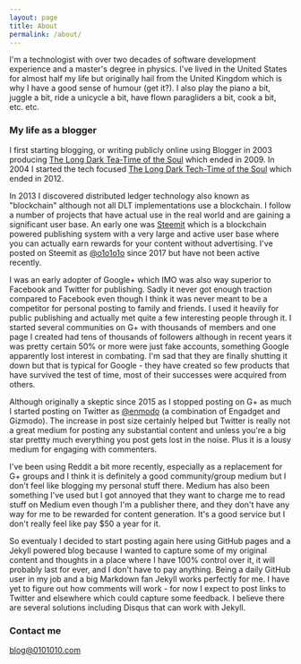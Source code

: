 ```yaml
---
layout: page
title: About
permalink: /about/
---
```


I'm a technologist with over two decades of software development experience and a master's degree in physics. I've lived in the United States for almost half my life but originally hail from the United Kingdom which is why I have a good sense of humour (get it?). I also play the piano a bit, juggle a bit, ride a unicycle a bit, have flown paragliders a bit, cook a bit, etc. etc. 


### My life as a blogger

I first starting blogging, or writing publicly online using Blogger in 2003 producing [The Long Dark Tea-Time of the Soul](https://the-long-dark-tea-time.blogspot.com) which ended in 2009. In 2004 I started the tech focused [The Long Dark Tech-Time of the Soul](https://the-long-dark-tech-time.blogspot.com/) which ended in 2012.  

In 2013 I discovered distributed ledger technology also known as "blockchain" although not all DLT implementations use a blockchain. I follow a number of projects that have actual use in the real world and are gaining a significant user base.  An early one was [Steemit](https://steemit.com) which is a blockchain powered publishing system with a very large and active user base where you can actually earn rewards for your content without advertising.  I've posted on Steemit as [@o1o1o1o](https://steemit.com/@o1o1o1o) since 2017 but have not been active recently. 

I was an early adopter of Google+ which IMO was also way superior to Facebook and Twitter for publishing.  Sadly it never got enough traction compared to Facebook even though I think it was never meant to be a competitor for personal posting to family and friends.  I used it heavily for public publishing and actually met quite a few interesting people through it. I started several communities on G+ with thousands of members and one page I created had tens of thousands of followers although in recent years it was pretty certain 50% or more were just fake accounts, something Google apparently lost interest in combating.  I'm sad that they are finally shutting it down but that is typical for Google - they have created so few products that have survived the test of time, most of their successes were acquired from others.

Although originally a skeptic since 2015 as I stopped posting on G+ as much I started posting on Twitter as [@enmodo](https://twitter.com/enmodo) (a combination of Engadget and Gizmodo). The increase in post size certainly helped but Twitter is really not a great medium for posting any substantial content and unless you're a big star prettty much everything you post gets lost in the noise.  Plus it is a lousy medium for engaging with commenters. 

I've been using Reddit a bit more recently, especially as a replacement for G+ groups and I think it is definitely a good community/group medium but I don't feel like blogging my personal stuff there.  Medium has also been something I've used but I got annoyed that they want to charge me to read stuff on Medium even though I'm a publisher there, and they don't have any way for me to be rewarded for content generation.  It's a good service but I don't really feel like pay $50 a year for it. 

So eventualy I decided to start posting again here using GitHub pages and a Jekyll powered blog because I wanted to capture some of my original content and thoughts in a place where I have 100% control over it, it will probably last for ever, and I don't have to pay anything. Being a daily GitHub user in my job and a big Markdown fan Jekyll works perfectly for me.  I have yet to figure out how comments will work - for now I expect to post links to Twitter and elsewhere which could capture some feedback. I believe there are several solutions including Disqus that can work with Jekyll. 

### Contact me

[blog@0101010.com](mailto:blog@0101010.com)
